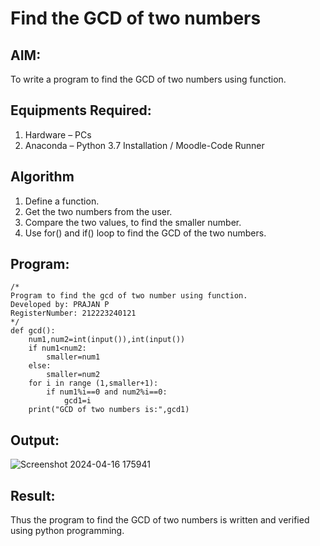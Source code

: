 # Find the GCD of two numbers

## AIM:
To write a program to find the GCD of two numbers using function.

## Equipments Required:
1. Hardware – PCs
2. Anaconda – Python 3.7 Installation / Moodle-Code Runner

## Algorithm
1. Define a function.
2. Get the two numbers from the user.
3. Compare the two values, to find the smaller number.
4. Use for() and if() loop to find the GCD of the two numbers.

## Program:
```
/*
Program to find the gcd of two number using function.
Developed by: PRAJAN P
RegisterNumber: 212223240121 
*/
def gcd():
    num1,num2=int(input()),int(input())
    if num1<num2:
        smaller=num1
    else:
        smaller=num2
    for i in range (1,smaller+1):
        if num1%i==0 and num2%i==0:
            gcd1=i
    print("GCD of two numbers is:",gcd1)
```

## Output:
![Screenshot 2024-04-16 175941](https://github.com/PRAJAN-23013995/GCD-of-two-numbers/assets/150313345/e7138107-6eab-4232-9bdf-ab9b870b9778)

## Result:
Thus the program to find the GCD of two numbers is written and verified using python programming.
